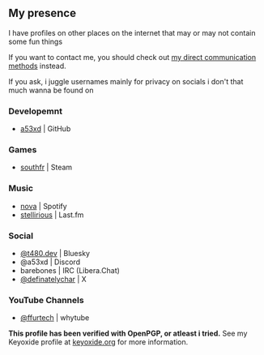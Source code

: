 ## My presence

I have profiles on other places on the internet that may or may not contain some fun things

If you want to contact me, you should check out [my direct communication methods](/contact) instead.

If you ask, i juggle usernames mainly for privacy on socials i don't that much wanna be found on

### Developemnt

- [<i class="fa-solid fa-github"></i> a53xd](https://github.com/a53xd) | GitHub <i class="fa-solid fa-key"></i>

### Games

- [<i class="fa-brands fa-steam"></i> southfr](https://steamcommunity.com/id/southfr) | Steam

### Music

- [<i class="fa-brands fa-spotify"></i> nova](https://open.spotify.com/user/31ycvxbtk27ugjkdwvedpwngy4he?si=4bdac19e1980416f) | Spotify
- [<i class="fa-brands fa-lastfm"></i> stellirious](https://last.fm/user/stellirious) | Last.fm

### Social

- [<i class="fa-brands fa-bluesky"></i> @t480.dev](https://bsky.app/profile/t480.dev) | Bluesky <i class="fa-solid fa-key"></i>
- <i class="fa-brands fa-discord"></i> @a53xd | Discord <i class="fa-solid fa-key"></i>
- <i class="fa-solid fa-hashtag"></i> barebones | IRC (Libera.Chat) <i class="fa-solid fa-key"></i>
- [<i class="fa-brands fa-x-twitter"></i> @definatelychar](https://x.com/@definatelychar) | X <i class="fa-solid fa-key"></i>

### YouTube Channels

- [<i class="fa-brands fa-youtube"></i> @ffurtech](https://www.youtube.com/@ffurtech) | whytube

**<i class="fa-solid fa-key"></i> This profile has been verified with OpenPGP, or atleast i tried.** See my Keyoxide profile at [keyoxide.org](https://keyoxide.org/EA7E13D2A370541769A374AD4CBCBA514CEF5544) for more information.
